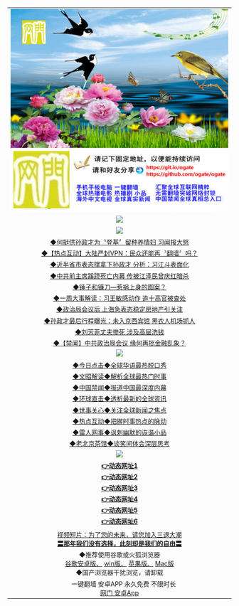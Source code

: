 <table>
  <tr>
    <td align=center><img src="https://github.com/gyhhx/image/blob/master/gy1.jpg" /></td>
  </tr>
  <tr>
  <td align=center><img src="https://github.com/gyhhx/image-upload/blob/master/%E5%BE%AE%E4%BF%A1%E8%AF%B4%E6%98%8E4.jpg" />
  </td>
  </tr>
   <tr>
    <td align=center><img src="https://github.com/gyhhx/image-upload/blob/master/yaowen.jpg" /></td>
  </tr>
<tr>
<td align=center>
<a href="https://rawgit.com/onorm/up/master/oGate.htm?c827494&from=gyyw">◆何挺供孙政才为〝登基〞留种养情妇 习闻报大怒</a><br/>
 </td>
  </tr>
<tr>
<td align=center>
<a href="https://rawgit.com/onorm/up/master/oGate.htm?c827508&from=gyyw">◆【热点互动】大陆严封VPN：民众还能再〝翻墙〞吗？</a><br/>
</td>
  </tr>
  <tr>
<td align=center>
<a href="https://rawgit.com/onorm/up/master/oGate.htm?c827509&from=gyyw">◆近半省市表态撑拿下孙政才 分析：习江斗表面化</a><br/>
</td>
  </tr>
   <tr>
<td align=center>
<a href="https://rawgit.com/onorm/up/master/oGate.htm?c827511&from=gyyw">◆中共前主席蹊跷死亡内幕 传被江泽民曾庆红暗杀</a><br/>
</td>
   </tr>
 <tr>
<td align=center>
<a href="https://rawgit.com/onorm/up/master/oGate.htm?c827512&from=gyyw">◆锤子和镰刀—惹祸上身的图案？</a><br/>
</td>
   </tr>
 <tr>
<td align=center>
<a href="https://rawgit.com/onorm/up/master/oGate.htm?c827505&from=gyyw">◆一周大事解读：习王敏感动作 逾十高官被查处</a><br/>
</td>
   </tr>
 <tr>
<td align=center>
<a href="https://rawgit.com/onorm/up/master/oGate.htm?c827497&from=gyyw">◆政治局会议后 上海急表态稳定房地产引关注</a><br/>
</td>
   </tr>
 <tr>
<td align=center>
<a href="https://rawgit.com/onorm/up/master/oGate.htm?c827476&from=gyyw">◆孙政才最后行程曝光：未入京西宾馆 黑衣人机场抓人</a><br/>
</td>
   </tr>
 <tr>
<td align=center>
<a href="https://rawgit.com/onorm/up/master/oGate.htm?c827492&from=gyyw">◆刘芳菲丈夫惨死 涉及高层洗钱</a><br/>
</td>
   </tr>
 <tr>
<td align=center>
<a href="https://rawgit.com/onorm/up/master/oGate.htm?c827472&from=gyyw">◆【禁闻】中共政治局会议 缘何再批金融乱象？</a><br/>
</td>
   </tr> 
    <tr>
    <td align=center><img src="https://github.com/gyhhx/image-upload/blob/master/shipin.jpg" /></td>
  </tr>
    
 <tr>
    <td align=center>    
<a href="https://s3.amazonaws.com/ogate/oGate.htm?c816850&from=gyyw">◆今日点击◆全球华语最热脱口秀</a><br/>
    </td>
  </tr>
  <tr>
    <td align=center>
<a href="https://s3.amazonaws.com/ogate/oGate.htm?c816857&from=gyyw">◆文昭解读◆解析全球最热门时事</a><br/>
    </td>
  </tr>
  <tr>
    <td align=center>
<a href="https://s3.amazonaws.com/ogate/oGate.htm?c816860&from=gyyw">◆中国禁闻◆报道中国最深度内幕</a><br/>
   </tr>
  <tr>
      <td align=center>
<a href="https://s3.amazonaws.com/ogate/oGate.htm?c816855&from=gyyw">◆环球直击◆透析最新的全球资讯</a><br/>
   </tr>
   <tr>
      <td align=center>
<a href="https://s3.amazonaws.com/ogate/oGate.htm?c816851&from=gyyw">◆世事关心◆关注全球新闻之焦点</a><br/>
   </tr>
   <tr>
      <td align=center>
<a href="https://s3.amazonaws.com/ogate/oGate.htm?c816852&from=gyyw">◆热点互动◆把握时事热点的脉动</a><br/>
   </tr>
   <tr>
      <td align=center>
<a href="https://s3.amazonaws.com/ogate/oGate.htm?c816694&from=gyyw">◆雷人网事◆讽刺幽默的诙谐小品</a><br/>
   </tr>
   <tr>
      <td align=center>
<a href="https://s3.amazonaws.com/ogate/oGate.htm?c816650&from=gyyw">◆老北京茶馆◆谈笑间体会深层思考</a><br/>
   </tr>
    <tr>
    <td align=center><img src="https://github.com/gyhhx/image-upload/blob/master/tongdao2.jpg" /></td>
  </tr>
    <tr>
      <td align=center>
      <a href="https://rawgit.com/onorm/up/master/oGate.htm?from=gygit1"><b>👉动态网址1</b><br/</a>
      <a href="https://s3.amazonaws.com/ogate/oGate.htm?from=gygit2"><b>👉动态网址2</b><br/</a>
      <a href="https://s3-ap-southeast-2.amazonaws.com/ogatey/oGate.htm?from=gygit3"><b>👉动态网址3</b><br/></a>
      <a href="https://s3.eu-west-2.amazonaws.com/ogatel/oGate.htm?from=gygit4"><b>👉动态网址4</b><br/</a>
      <a href="https://s3.eu-central-1.amazonaws.com/ogatef/oGate.htm?from=gygit5"><b>👉动态网址5</b><br/</a>
      <a href="https://s3.ap-south-1.amazonaws.com/ogatem/oGate.htm?from=gygit6"><b>👉动态网址6</b><br/</a>
    </td>
  </tr>
  <tr>
  <td align=center>
  <a href="https://s3.ap-south-1.amazonaws.com/ogatem/oGate.htm?c816846_2_1&from=gygit5">视频短片：为了您的未来，请您加入三退大潮</a><br/>
      <a href="https://s3.ap-south-1.amazonaws.com/ogatem/oGate.htm?ogST.aspx&from=gygit5"><b>〓那年我们没有选择，此刻却是我们的自由〓<br/></a>
      </td>
  </tr>
  <tr>
    <td align=center>
◆推荐使用谷歌或火狐浏览器<br/>
<a href="https://chrome.cn.uptodown.com/android">谷歌安卓版、</a>
<a href="https://google-chrome.cn.uptodown.com/windows">win版、</a>
<a href="https://chrome.cn.uptodown.com/iphone">苹果版、</a>
<a href="https://google-chrome.cn.uptodown.com/mac">Mac版</a><br/>
◆国产浏览器干扰浏览，请卸载<br/>
</td>
  </tr>
   <tr>
    <td align=center>
      一键翻墙 安卓APP 永久免费 不限时长<br/> 
 <a href="http://t.cn/RKFCMFf">网门 安卓App</a><br/>
    </td>
  </tr>
</table>    
